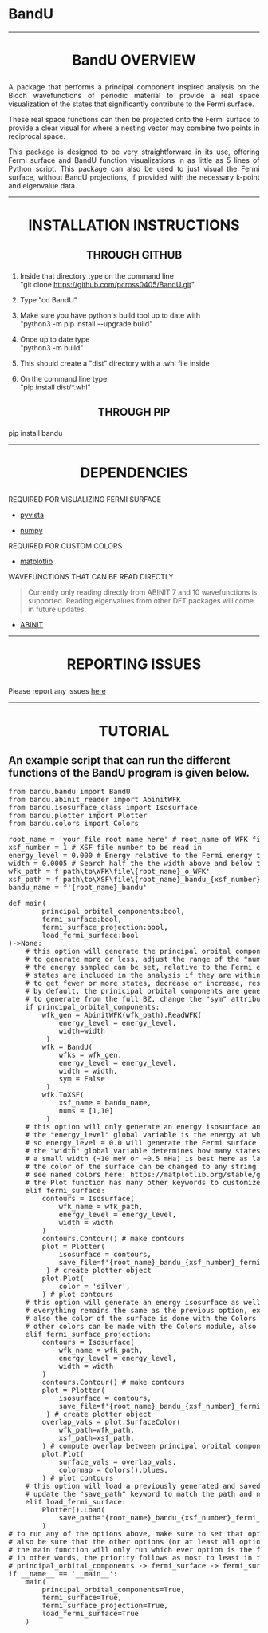 # BandU
------------------------------------------------------------------------------------------------------- 
<h1><p align="center">BandU OVERVIEW</p></h1>

<p align="justify">A package that performs a principal component inspired analysis on the Bloch wavefunctions of 
periodic material to provide a real space visualization of the states that significantly contribute to the Fermi surface.
</p>

<p align="justify">These real space functions can then be projected onto the Fermi surface to provide a clear visual
for where a nesting vector may combine two points in reciprocal space.</p>

<p align="justify">This package is designed to be very straightforward in its use, offering Fermi surface and BandU function 
visualizations in as little as 5 lines of Python script. This package can also be used to just visual the Fermi surface, without 
BandU projections, if provided with the necessary k-point and eigenvalue data.</p>

-------------------------------------------------------------------------------------------------------  
<h1><p align="center">INSTALLATION INSTRUCTIONS</p></h1>

<h2><p align="center">THROUGH GITHUB</p></h2>

1) Inside that directory type on the command line  
   "git clone https://github.com/pcross0405/BandU.git"

2) Type "cd BandU"

3) Make sure you have python's build tool up to date with  
   "python3 -m pip install --upgrade build"

4) Once up to date type  
   "python3 -m build"

5) This should create a "dist" directory with a .whl file inside

6) On the command line type  
   "pip install dist/*.whl" 

<h2><p align="center">THROUGH PIP</p></h2>

pip install bandu
   
-------------------------------------------------------------------------------------------------------  
<h1><p align="center">DEPENDENCIES</p></h1>

REQUIRED FOR VISUALIZING FERMI SURFACE

   - [pyvista](https://pyvista.org/)

   - [numpy](https://numpy.org/)

REQUIRED FOR CUSTOM COLORS

   - [matplotlib](https://matplotlib.org/)

WAVEFUNCTIONS THAT CAN BE READ DIRECTLY

> Currently only reading directly from ABINIT 7 and 10 wavefunctions is supported.
> Reading eigenvalues from other DFT packages will come in future updates.

   - [ABINIT](https://abinit.github.io/abinit_web/)

---------------------------------------------------------------------------------------------------------  
<h1><p align="center">REPORTING ISSUES</p></h1>

Please report any issues [here](https://github.com/pcross0405/BandU/issues)  

-------------------------------------------------------------------------------------------------------------------------  
<h1><p align="center">TUTORIAL</p></h1>

An example script that can run the different functions of the BandU program is given below.
-------------------------------------------------------------------------------------------
<pre>
from bandu.bandu import BandU
from bandu.abinit_reader import AbinitWFK
from bandu.isosurface_class import Isosurface
from bandu.plotter import Plotter
from bandu.colors import Colors

root_name = 'your file root name here' # root_name of WFK files and of XSF files
xsf_number = 1 # XSF file number to be read in
energy_level = 0.000 # Energy relative to the Fermi energy to be sampled
width = 0.0005 # Search half the the width above and below the specified energy level
wfk_path = f'path\to\WFK\file\{root_name}_o_WFK'
xsf_path = f'path\to\XSF\file\{root_name}_bandu_{xsf_number}'
bandu_name = f'{root_name}_bandu'

def main(
        principal_orbital_components:bool, 
        fermi_surface:bool, 
        fermi_surface_projection:bool,
        load_fermi_surface:bool
)->None:
    # this option will generate the principal orbital components 1 through 10
    # to generate more or less, adjust the range of the "nums" keyword in the ToXSF() function
    # the energy sampled can be set, relative to the Fermi energy, by changing the the "energy_level" global variable
    # states are included in the analysis if they are within +/- 1/2*width of the set energy_level 
    # to get fewer or more states, decrease or increase, respectively, the "width" global variable
    # by default, the prinicipal orbital components are generated from an irreducible wedge of the Brillouin Zone
    # to generate from the full BZ, change the "sym" attribute in the BandU class from "False" to "True"
    if principal_orbital_components:
        wfk_gen = AbinitWFK(wfk_path).ReadWFK(
            energy_level = energy_level,
            width=width
         )
        wfk = BandU(
            wfks = wfk_gen,
            energy_level = energy_level,
            width = width,
            sym = False
         )
        wfk.ToXSF(
            xsf_name = bandu_name,
            nums = [1,10]
         )
    # this option will only generate an energy isosurface and will not project principal component overlap onto the surface
    # the "energy_level" global variable is the energy at which the isosurface will be be generated, relative to the Fermi energy
    # so energy_level = 0.0 will generate the Fermi surface
    # the "width" global variable determines how many states are included in the generation of the isosurface
    # a small width (~10 meV or ~0.5 mHa) is best here as larger widths may introduce bands that do not cross the Fermi energy
    # the color of the surface can be changed to any string compatible with the matplotlib colors 
    # see named colors here: https://matplotlib.org/stable/gallery/color/named_colors.html
    # the Plot function has many other keywords to customize the visuals to the users liking, see the docstring for more
    elif fermi_surface: 
        contours = Isosurface(
            wfk_name = wfk_path,
            energy_level = energy_level,
            width = width
        )
        contours.Contour() # make contours
        plot = Plotter(
            isosurface = contours,
            save_file=f'{root_name}_bandu_{xsf_number}_fermi_surf.pkl'
         ) # create plotter object
        plot.Plot(
            color = 'silver',
        ) # plot contours
    # this option will generate an energy isosurface as well as project the overlap of a principal orbital component onto the surface
    # everything remains the same as the previous option, except now the principal orbtial component XSF file is needed 
    # also the color of the surface is done with the Colors module by default
    # other colors can be made with the Colors module, also any matplotlib colormap works
    elif fermi_surface_projection: 
        contours = Isosurface(
            wfk_name = wfk_path,
            energy_level = energy_level,
            width = width
        )
        contours.Contour() # make contours
        plot = Plotter(
            isosurface = contours,
            save_file=f'{root_name}_bandu_{xsf_number}_fermi_surf.pkl'
         ) # create plotter object
        overlap_vals = plot.SurfaceColor(
            wfk_path=wfk_path,
            xsf_path=xsf_path,
        ) # compute overlap between principal orbital component and states in Brillouin Zone
        plot.Plot(
            surface_vals = overlap_vals,
            colormap = Colors().blues,
        ) # plot contours
    # this option will load a previously generated and saved fermi surface file
    # update the "save_path" keyword to match the path and name of your save file
    elif load_fermi_surface:
        Plotter().Load(
            save_path='{root_name}_bandu_{xsf_number}_fermi_surf.pkl',
        )
# to run any of the options above, make sure to set that option to "True"
# also be sure that the other options (or at least all options that come before) are set to "False"
# the main function will only run which ever option is the first found to be "True" in top to bottom order
# in other words, the priority follows as most to least in the order:
# principal_orbital_components -> fermi_surface -> fermi_surface_projection -> load_fermi_surface
if __name__ == '__main__':
    main(
        principal_orbital_components=True, 
        fermi_surface=True, 
        fermi_surface_projection=True,
        load_fermi_surface=True
    )
<pre>